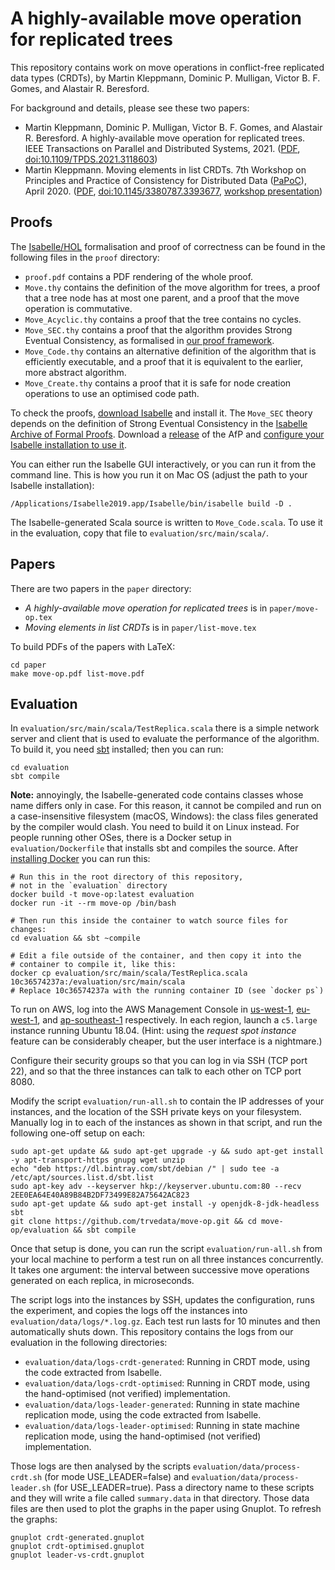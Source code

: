 A highly-available move operation for replicated trees
======================================================

This repository contains work on move operations in conflict-free replicated data types (CRDTs),
by Martin Kleppmann, Dominic P. Mulligan, Victor B. F. Gomes, and Alastair R. Beresford.

For background and details, please see these two papers:

* Martin Kleppmann, Dominic P. Mulligan, Victor B. F. Gomes, and Alastair R. Beresford.
  A highly-available move operation for replicated trees.
  IEEE Transactions on Parallel and Distributed Systems, 2021.
  ([PDF](https://martin.kleppmann.com/papers/move-op.pdf),
  [doi:10.1109/TPDS.2021.3118603](https://doi.org/10.1109/TPDS.2021.3118603))
* Martin Kleppmann. Moving elements in list CRDTs. 7th Workshop on Principles and Practice
  of Consistency for Distributed Data ([PaPoC](https://papoc-workshop.github.io/2020/)), April 2020.
  ([PDF](https://martin.kleppmann.com/papers/list-move-papoc20.pdf),
  [doi:10.1145/3380787.3393677](https://dl.acm.org/doi/abs/10.1145/3380787.3393677),
  [workshop presentation](https://martin.kleppmann.com/2020/04/27/papoc-list-move.html))


Proofs
------

The [Isabelle/HOL](http://isabelle.in.tum.de/) formalisation and proof of correctness can be found
in the following files in the `proof` directory:

* `proof.pdf` contains a PDF rendering of the whole proof.
* `Move.thy` contains the definition of the move algorithm for trees, a proof that a tree node
  has at most one parent, and a proof that the move operation is commutative.
* `Move_Acyclic.thy` contains a proof that the tree contains no cycles.
* `Move_SEC.thy` contains a proof that the algorithm provides Strong Eventual Consistency,
  as formalised in [our proof framework](https://dl.acm.org/doi/10.1145/3133933).
* `Move_Code.thy` contains an alternative definition of the algorithm that is efficiently
  executable, and a proof that it is equivalent to the earlier, more abstract algorithm.
* `Move_Create.thy` contains a proof that it is safe for node creation operations to use an
  optimised code path.

To check the proofs, [download Isabelle](https://isabelle.in.tum.de/) and install it.
The `Move_SEC` theory depends on the definition of Strong Eventual Consistency in the
[Isabelle Archive of Formal Proofs](https://www.isa-afp.org/entries/CRDT.html). Download a
[release](https://www.isa-afp.org/download.html) of the AfP and
[configure your Isabelle installation to use it](https://www.isa-afp.org/using.html).

You can either run the Isabelle GUI interactively, or you can run it from the command line.
This is how you run it on Mac OS (adjust the path to your Isabelle installation):

    /Applications/Isabelle2019.app/Isabelle/bin/isabelle build -D .

The Isabelle-generated Scala source is written to `Move_Code.scala`. To use it in the evaluation,
copy that file to `evaluation/src/main/scala/`.


Papers
------

There are two papers in the `paper` directory:

* *A highly-available move operation for replicated trees* is in `paper/move-op.tex`
* *Moving elements in list CRDTs* is in `paper/list-move.tex`

To build PDFs of the papers with LaTeX: 

    cd paper
    make move-op.pdf list-move.pdf


Evaluation
----------

In `evaluation/src/main/scala/TestReplica.scala` there is a simple network server and client
that is used to evaluate the performance of the algorithm. To build it, you need
[sbt](https://www.scala-sbt.org/) installed; then you can run:

    cd evaluation
    sbt compile

**Note:** annoyingly, the Isabelle-generated code contains classes whose name differs only in
case. For this reason, it cannot be compiled and run on a case-insensitive filesystem (macOS,
Windows): the class files generated by the compiler would clash. You need to build it on Linux
instead. For people running other OSes, there is a Docker setup in `evaluation/Dockerfile`
that installs sbt and compiles the source. After
[installing Docker](https://www.docker.com/get-started) you can run this:

    # Run this in the root directory of this repository,
    # not in the `evaluation` directory
    docker build -t move-op:latest evaluation
    docker run -it --rm move-op /bin/bash

    # Then run this inside the container to watch source files for changes:
    cd evaluation && sbt ~compile

    # Edit a file outside of the container, and then copy it into the
    # container to compile it, like this:
    docker cp evaluation/src/main/scala/TestReplica.scala 10c36574237a:/evaluation/src/main/scala
    # Replace 10c36574237a with the running container ID (see `docker ps`)

To run on AWS, log into the AWS Management Console in
[us-west-1](https://us-west-1.console.aws.amazon.com/console/home?region=us-west-1),
[eu-west-1](https://eu-west-1.console.aws.amazon.com/console/home?region=eu-west-1), and
[ap-southeast-1](https://ap-southeast-1.console.aws.amazon.com/console/home?region=ap-southeast-1) respectively.
In each region, launch a `c5.large` instance running Ubuntu 18.04.
(Hint: using the *request spot instance* feature can be considerably cheaper,
but the user interface is a nightmare.)

Configure their security groups so that you can log in via SSH (TCP port 22),
and so that the three instances can talk to each other on TCP port 8080.

Modify the script `evaluation/run-all.sh` to contain the IP addresses of your
instances, and the location of the SSH private keys on your filesystem.
Manually log in to each of the instances as shown in that script, and run the
following one-off setup on each:

    sudo apt-get update && sudo apt-get upgrade -y && sudo apt-get install -y apt-transport-https gnupg wget unzip
    echo "deb https://dl.bintray.com/sbt/debian /" | sudo tee -a /etc/apt/sources.list.d/sbt.list
    sudo apt-key adv --keyserver hkp://keyserver.ubuntu.com:80 --recv 2EE0EA64E40A89B84B2DF73499E82A75642AC823
    sudo apt-get update && sudo apt-get install -y openjdk-8-jdk-headless sbt
    git clone https://github.com/trvedata/move-op.git && cd move-op/evaluation && sbt compile

Once that setup is done, you can run the script `evaluation/run-all.sh` from
your local machine to perform a test run on all three instances concurrently.
It takes one argument: the interval between successive move operations generated
on each replica, in microseconds.

The script logs into the instances by SSH, updates the configuration, runs the
experiment, and copies the logs off the instances into `evaluation/data/logs/*.log.gz`.
Each test run lasts for 10 minutes and then automatically shuts down. This
repository contains the logs from our evaluation in the following directories:

* `evaluation/data/logs-crdt-generated`: Running in CRDT mode, using the code
  extracted from Isabelle.
* `evaluation/data/logs-crdt-optimised`: Running in CRDT mode, using the
  hand-optimised (not verified) implementation.
* `evaluation/data/logs-leader-generated`: Running in state machine replication
  mode, using the code extracted from Isabelle.
* `evaluation/data/logs-leader-optimised`: Running in state machine replication
  mode, using the hand-optimised (not verified) implementation.

Those logs are then analysed by the scripts `evaluation/data/process-crdt.sh`
(for mode USE_LEADER=false) and `evaluation/data/process-leader.sh` (for
USE_LEADER=true). Pass a directory name to these scripts and they will write a
file called `summary.data` in that directory. Those data files are then used
to plot the graphs in the paper using Gnuplot. To refresh the graphs:

    gnuplot crdt-generated.gnuplot
    gnuplot crdt-optimised.gnuplot
    gnuplot leader-vs-crdt.gnuplot
